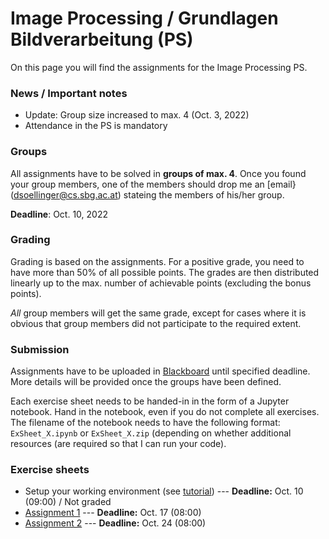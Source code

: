 # Image Processing / Grundlagen Bildverarbeitung (PS)



On this page you will find the assignments for the Image Processing PS.



### News / Important notes

- Update: Group size increased to max. 4 (Oct. 3, 2022)
- Attendance in the PS is mandatory



### Groups

All assignments have to be solved in **groups of max. 4**. Once you found your group members, one of the members should drop me an [email}(dsoellinger@cs.sbg.ac.at) stateing the members of his/her group.

**Deadline**: Oct. 10, 2022



### Grading

Grading is based on the assignments. For a positive grade, you need to have more than 50% of all possible points. The grades are then distributed linearly up to the max. number of achievable points (excluding the bonus points).

*All* group members will get the same grade, except for cases where it is obvious that group members did not participate to the required extent.



### Submission

Assignments have to be uploaded in [Blackboard](https://elearn.sbg.ac.at/ultra) until specified deadline. More details will be provided once the groups have been defined.

Each exercise sheet needs to be handed-in in the form of a Jupyter notebook. Hand in the notebook, even if you do not complete all exercises.
The filename of the notebook needs to have the following format: `ExSheet_X.ipynb` or `ExSheet_X.zip` (depending on whether additional resources (are required so that I can run your code).



### Exercise sheets

- Setup your working environment (see [tutorial](install_instructions.md)) --- **Deadline:** Oct. 10 (09:00)  / Not graded
- [Assignment 1](Assignment_1/Exercise_Sheet_1.md) --- **Deadline:** Oct. 17 (08:00)
- [Assignment 2](Assignment_2/Exercise_Sheet_2.md) --- **Deadline:** Oct. 24 (08:00)
